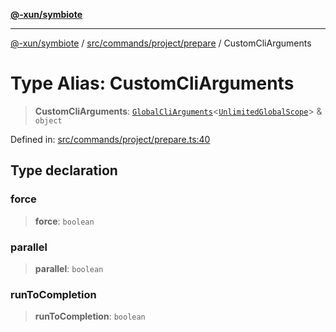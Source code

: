 [**@-xun/symbiote**](../../../../../README.md)

***

[@-xun/symbiote](../../../../../README.md) / [src/commands/project/prepare](../README.md) / CustomCliArguments

# Type Alias: CustomCliArguments

> **CustomCliArguments**: [`GlobalCliArguments`](../../../../configure/type-aliases/GlobalCliArguments.md)\<[`UnlimitedGlobalScope`](../../../../configure/enumerations/UnlimitedGlobalScope.md)\> & `object`

Defined in: [src/commands/project/prepare.ts:40](https://github.com/Xunnamius/symbiote/blob/9d125f863e55b05b020914ff4ddfee626423b9b7/src/commands/project/prepare.ts#L40)

## Type declaration

### force

> **force**: `boolean`

### parallel

> **parallel**: `boolean`

### runToCompletion

> **runToCompletion**: `boolean`
